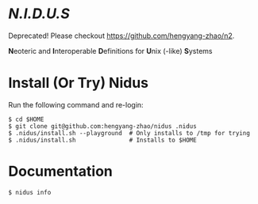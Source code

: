 # *N.I.D.U.S*

Deprecated! Please checkout https://github.com/hengyang-zhao/n2.

**N**eoteric and **I**nteroperable **D**efinitions for **U**nix (-like) **S**ystems

# Install (Or Try) Nidus
Run the following command and re-login:

    $ cd $HOME
    $ git clone git@github.com:hengyang-zhao/nidus .nidus
    $ .nidus/install.sh --playground  # Only installs to /tmp for trying
    $ .nidus/install.sh               # Installs to $HOME

# Documentation

    $ nidus info
